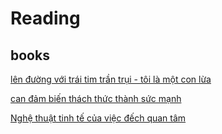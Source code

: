 # Reading

## books

[lên đường với trái tim trần trụi - tôi là một con lừa](lên%20đường%20với%20trái%20tim%20trần%20trụi%20-%20tôi%20là%20một%20con%20lừa.md)

[can đảm biến thách thức thành sức mạnh](can%20đảm%20biến%20thách%20thức%20thành%20sức%20mạnh.md)

[Nghệ thuật tinh tế của việc đếch quan tâm](Nghệ%20thuật%20tinh%20tế%20của%20việc%20đếch%20quan%20tâm.md)
